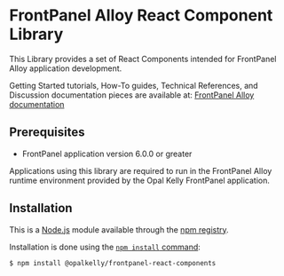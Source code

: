 FrontPanel Alloy React Component Library
==============================

This Library provides a set of React Components intended for FrontPanel Alloy application development.

Getting Started tutorials, How-To guides, Technical References, and Discussion documentation pieces are available at: [FrontPanel Alloy documentation](https://docs.opalkelly.com/fpsdk/frontpanel-alloy-introduction/)

Prerequisites
-------

* FrontPanel application version 6.0.0 or greater

Applications using this library are required to run in the FrontPanel Alloy runtime environment provided by the Opal Kelly FrontPanel application. 

Installation
-------

This is a [Node.js](https://nodejs.org/en/) module available through the
[npm registry](https://www.npmjs.com/).

Installation is done using the
[`npm install` command](https://docs.npmjs.com/getting-started/installing-npm-packages-locally):

```bash
$ npm install @opalkelly/frontpanel-react-components
```
